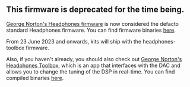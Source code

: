 ## This firmware is deprecated for the time being.

[George Norton's Headphones firmware](https://github.com/george-norton/headphones/tree/headphones-toolbox) is now considered the defacto standard Headphones firmware. You can find firmware binaries [here](https://github.com/george-norton/headphones/releases).

From 23 June 2023 and onwards, kits will ship with the headphones-toolbox firmware.

Also, if you haven't already, you should also check out [George Norton's Headphones Toolbox](https://github.com/george-norton/headphones-toolbox), which is an app that interfaces with the DAC and allows you to change the tuning of the DSP in real-time. You can find compiled binaries [here](https://github.com/george-norton/headphones-toolbox/releases/tag/headphones-toolbox-beta-v1).
